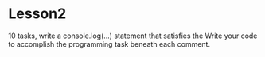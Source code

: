 # Lesson2
10 tasks, write a console.log(...) statement that satisfies the
Write your code to accomplish the programming task beneath each comment.